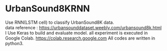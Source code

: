 # UrbanSound8KRNN
Use RNN(LSTM cell) to classify UrbanSound8K data.  
data reference : https://urbansounddataset.weebly.com/urbansound8k.html
I Use Keras to build and evaluate model. all experiment is executed in Google Colab.
https://colab.research.google.com
All codes are written in python3.
